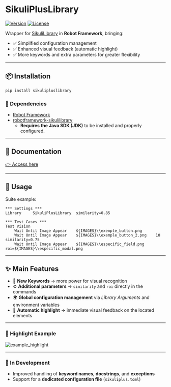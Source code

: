 # SikuliPlusLibrary

[![Version](https://img.shields.io/pypi/v/sikulipluslibrary.svg?label=version&style=flat-square)](https://pypi.org/project/sikulipluslibrary/)
[![License](https://img.shields.io/github/license/leonardosextare/sikulipluslibrary.svg?style=flat-square)](LICENSE)

Wrapper for [SikuliLibrary](https://github.com/rainmanwy/robotframework-sikulilibrary) in **Robot Framework**, bringing:
- ✅ Simplified configuration management
- ✅ Enhanced visual feedback (automatic highlight)
- ✅ More keywords and extra parameters for greater flexibility

---

## 📦 Installation

```bash
pip install sikulipluslibrary
```

### 🔗 Dependencies
- [Robot Framework](https://robotframework.org/)
- [robotframework-sikulilibrary](https://github.com/rainmanwy/robotframework-sikulilibrary)  
  - **Requires the Java SDK (JDK)** to be installed and properly configured.

---

## 📖 Documentation
[👉 Access here](url)

---

## 🚀 Usage

Suite example:
```robot
*** Settings ***
Library     SikuliPlusLibrary  similarity=0.85

*** Test Cases ***
Test Vision
    Wait Until Image Appear    ${IMAGES}\\exemple_button.png
    Wait Until Image Appear    ${IMAGES}\\exemple_button_2.png    10    similarity=0.75
    Wait Until Image Appear    ${IMAGES}\\especific_field.png     roi=${IMAGES}\\especific_modal.png
```

---

## ✨ Main Features
- 📌 **New Keywords** → more power for visual recognition
- ⚙️ **Additional parameters** → `similarity` and `roi` directly in the commands
- 🌍 **Global configuration management** via *Library Arguments* and environment variables
- 🎯 **Automatic highlight** → immediate visual feedback on the located elements

---

### 👀 Highlight Example
![example_highlight](https://github.com/user-attachments/assets/85432a06-c576-4168-ad07-b6cdd2b9c4d4)

---

### 🔧 In Development
- Improved handling of **keyword names**, **docstrings**, and **exceptions**
- Support for a **dedicated configuration file** (`sikuliplus.toml`)
